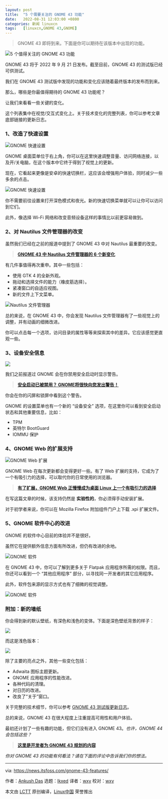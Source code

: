 ```yaml
---
layout: post
title:	"5 个需要关注的 GNOME 43 功能"
date:	2022-08-31 12:03:00 +0800 
categories:	新闻 linuxcn 
tags:	[linuxcn,GNOME 43,GNOME]
---
```




> 
> GNOME 43 即将到来。下面是你可以期待在该版本中出现的功能。
> 
> 
> 


![5 个值得关注的 GNOME 43 功能](/Asserts/Images//attachment/album/202208/31/120326ei6m5lcm58mq0ozo.jpg)


GNOME 43 将于 2022 年 9 月 21 日发布。截至目前，GNOME 43 的测试版已经可供测试。


我们在 GNOME 43 测试版中发现的功能和变化应该随着最终版本的发布而到来。


那么，哪些是你最值得期待的 GNOME 43 功能呢？


让我们来看看一些关键的变化。


这个列表集中在视觉/交互式变化上。关于技术变化的完整列表，你可以参考文章底部链接的更新日志。


### 1、改造了快速设置


![GNOME 快速设置](/Asserts/Images//attachment/album/202208/31/120326cnun24vczvo0vbn6.png)


GNOME 桌面菜单位于右上角，你可以在这里快速调整音量、访问网络连接，以及开/关电脑，在这个版本中它终于得到了视觉上的更新。


现在，它看起来更像是安卓的快速切换栏，这应该会增强用户体验，同时减少一些多余的点击。


![GNOME 快速设置](/Asserts/Images//attachment/album/202208/31/120326m3paqpa03c31dmhg.png)


你不需要前往设置来打开深色模式和夜光。新的快速切换菜单就可以让你可以访问到它们。


此外，像选择 Wi-Fi 网络和改变音频设备这样的事情比以前更容易做到。


### 2、对 Nautilus 文件管理器的改变


虽然我们已经在之前的报道中提到了 GNOME 43 中对 Nautilus 最重要的改变。



> 
> **[GNOME 43 中 Nautilus 文件管理器的 6 个新变化](https://news.itsfoss.com/gnome-files-43/)**
> 
> 
> 


有几件事值得再次重申。其中一些包括：


* 使用 GTK 4 的全新外观。
* 拖动和选择文件的能力（橡皮筋选择）。
* 紧凑窗口的自适应视图。
* 新的文件上下文菜单。


![Nautilus 文件管理器](/Asserts/Images//attachment/album/202208/31/120327dcne3mitabcztcye.gif)


总的来说，在 GNOME 43 中，你会发现 Nautilus 文件管理器有了一些视觉上的调整，并有动画的细微改进。


你可以点击每一个选项，访问目录的属性等等来探索其中的差异。它应该感觉更直观一些。


### 3、设备安全信息


![](/Asserts/Images//attachment/album/202208/31/120426oq48pd8tw3g83k8d.jpg)


我们之前报道过 GNOME 会在你禁用安全启动时显示警告。



> 
> **[安全启动已被禁用？ GNOME将很快向您发出警告！](https://news.itsfoss.com/gnome-secure-boot-warning/)**
> 
> 
> 


你会在你的闪屏和锁屏中看到这个警告。


GNOME 的设置菜单也有一个新的 “设备安全” 选项，在这里你可以看到安全启动状态和其他重要信息，比如：


* TPM
* 英特尔 BootGuard
* IOMMU 保护


### 4、GNOME Web 的扩展支持


![GNOME Web 扩展](/Asserts/Images//attachment/album/202208/31/120327s6ioduvfrftxottt.png)


GNOME Web 在每次更新都会变得更好一些。有了 Web 扩展的支持，它成为了一个有吸引力的选择，可以取代你的日常使用的浏览器。



> 
> **[有了扩展，GNOME Web 正慢慢成为桌面 Linux 上一个有吸引力的选择](https://news.itsfoss.com/gnome-web-extensions-dev/)**
> 
> 
> 


在写这篇文章的时候，该支持仍然是 **实验性的**，你必须得手动安装扩展。


对于初学者来说，你可以在 Mozilla Firefox 附加组件门户上下载 .xpi 扩展文件。


### 5、GNOME 软件中心的改进


GNOME 的软件中心目前的体验并不是很好。


虽然它在提供额外信息方面有所改进，但仍有改进的余地。


![GNOME 软件](/Asserts/Images//attachment/album/202208/31/120327c9x1ognohjzxnf9z.png)


在 GNOME 43 中，你可以了解到更多关于 Flatpak 应用程序所需的权限。而且，你还可以看到一个 “其他应用程序” 部分，以寻找同一开发者的其它应用程序。


此外，软件包来源的显示方式也有了细微的视觉调整。


![GNOME 软件](/Asserts/Images//attachment/album/202208/31/120327m5njq67hqjnr73h9.jpg)


### 附加：新的墙纸


你会得到新的默认壁纸，有深色和浅色的变体。下面是深色壁纸背景的样子：


![](/Asserts/Images//attachment/album/202208/31/120327fkdlc21tibndcjkn.jpg)


而这是浅色版本：


![](/Asserts/Images//attachment/album/202208/31/120327so8q4hmvhroo8km5.jpg)


除了主要的亮点之外，其他一些变化包括：


* Adwaita 图标主题更新。
* GNOME 应用程序的性能改进。
* 各种代码的清理。
* 对日历的改进。
* 改良了“关于”窗口。


关于完整的技术细节，你可以参考 [GNOME 43 测试版更新日志](https://download.gnome.org/core/43/43.beta/NEWS)。


总的来说，GNOME 43 在很大程度上注重提高可用性和用户体验。


最初还计划了一些有趣的功能，但它们没有进入 GNOME 43。*也许，GNOME 44 会包括这些？*



> 
> **[这里是开发者为 GNOME 43 规划的内容](https://news.itsfoss.com/gnome-43-dev-plans/)**
> 
> 
> 


*你对 GNOME 43 的功能有何看法？请在下面的评论中告诉我们你的想法。*




---


via: <https://news.itsfoss.com/gnome-43-features/>


作者：[Ankush Das](https://news.itsfoss.com/author/ankush/) 选题：[lkxed](https://github.com/lkxed) 译者：[wxy](https://github.com/wxy) 校对：[wxy](https://github.com/wxy)


本文由 [LCTT](https://github.com/LCTT/TranslateProject) 原创编译，[Linux中国](https://linux.cn/) 荣誉推出
